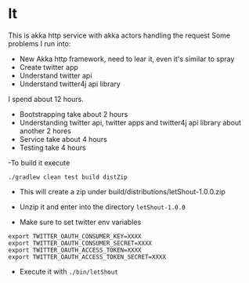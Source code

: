 # lt

This is akka http service with akka actors handling the request
Some problems I run into:
- New Akka http framework, need to lear it, even it's similar to spray
- Create twitter app 
- Understand twitter api
- Understand twitter4j api library

I spend about 12 hours. 
- Bootstrapping take about 2 hours
- Understanding twitter api, twitter apps and twitter4j api library about another 2 hores
- Service take about  4 hours
- Testing take 4 hours



-To build it execute
```
./gradlew clean test build distZip
```

- This will create a zip under build/distributions/letShout-1.0.0.zip

- Unzip it and enter into the directory 
```letShout-1.0.0```

- Make sure to set twitter env variables
```
export TWITTER_OAUTH_CONSUMER_KEY=XXXX
export TWITTER_OAUTH_CONSUMER_SECRET=XXXX
export TWITTER_OAUTH_ACCESS_TOKEN=XXXX
export TWITTER_OAUTH_ACCESS_TOKEN_SECRET=XXXX
```

- Execute it with 
```./bin/letShout```



